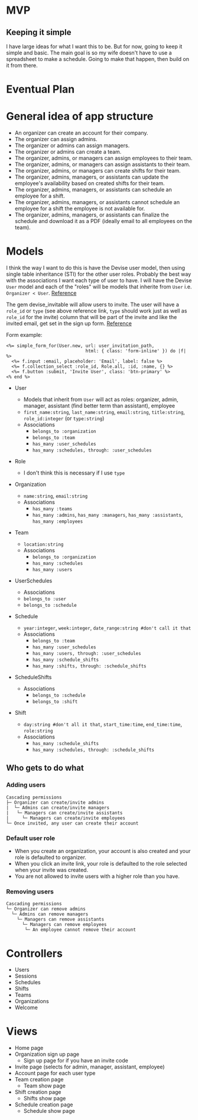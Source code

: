 # MVP
## Keeping it simple
I have large ideas for what I want this to be. But for now, going to keep it simple and basic. The main goal is so my wife doesn't have to use a spreadsheet to make a schedule. Going to make that happen, then build on it from there.

# Eventual Plan
# General idea of app structure
- An organizer can create an account for their company.
- The organizer can assign admins.
- The organizer or admins can assign managers.
- The organizer or admins can create a team.
- The organizer, admins, or managers can assign employees to their team.
- The organizer, admins, or managers can assign assistants to their team.
- The organizer, admins, or managers can create shifts for their team.
- The organizer, admins, managers, or assistants can update the employee's availability based on created shifts for their team.
- The organizer, admins, managers, or assistants can schedule an employee for a shift.
- The organizer, admins, managers, or assistants cannot schedule an employee for a shift the employee is not available for.
- The organizer, admins, managers, or assistants can finalize the schedule and download it as a PDF (ideally email to all employees on the team).

# Models
I think the way I want to do this is have the Devise user model, then using single table inheritance (STI) for the other user roles. Probably the best way with the associations I want each type of user to have. I will have the Devise `User` model and each of the "roles" will be models that inherite from `User` i.e. `Organizer < User`. [Reference](https://rails.devcamp.com/professional-rails-development-course/advanced-user-features/enabling-admin-users-using-single-table-inheritance)

The gem devise_invitable will allow users to invite. The user will have a `role_id` or `type` (see above reference link, `type` should work just as well as `role_id` for the invite) column that will be part of the invite and like the invited email, get set in the sign up form. [Reference](http://stackoverflow.com/questions/29616495/cannot-get-devise-invitable-to-assign-a-role-when-inviting)

Form example:
```
<%= simple_form_for(User.new, url: user_invitation_path,
                              html: { class: 'form-inline' }) do |f| %>
  <%= f.input :email, placeholder: 'Email', label: false %>
  <%= f.collection_select :role_id, Role.all, :id, :name, {} %>
  <%= f.button :submit, 'Invite User', class: 'btn-primary' %>
<% end %>
```

- User
  - Models that inherit from `User` will act as roles: organizer, admin, manager, assistant (find better term than assistant), employee
  - `first_name:string`, `last_name:string`, `email:string`, `title:string`, `role_id:integer` (or `type:string`)
  - Associations
    - `belongs_to :organization`
    - `belongs_to :team`
    - `has_many :user_schedules`
    - `has_many :schedules, through: :user_schedules`

- Role
  - I don't think this is necessary if I use `type`

- Organization
  - `name:string`, `email:string`
  - Associations
    - `has_many :teams`
    - `has_many :admins`, `has_many :managers`, `has_many :assistants`,      `has_many :employees`

- Team
  - `location:string`
  - Associations
    - `belongs_to :organization`
    - `has_many :schedules`
    - `has_many :users`

- UserSchedules
  - Associations
  - `belongs_to :user`
  - `belongs_to :schedule`

- Schedule
  - `year:integer`, `week:integer`, `date_range:string #don't call it that`
  - Associations
    - `belongs_to :team`
    - `has_many :user_schedules`
    - `has_many :users, through: :user_schedules`
    - `has_many :schedule_shifts`
    - `has_many :shifts, through: :schedule_shifts`

- ScheduleShifts
  - Associations
    - `belongs_to :schedule`
    - `belongs_to :shift`

- Shift
  - `day:string #don't all it that`, `start_time:time`, `end_time:time`, `role:string`
  - Associations
    - `has_many :schedule_shifts`
    - `has_many :schedules, through: :schedule_shifts`

## Who gets to do what
### Adding users
```
Cascading permissions
├─ Organizer can create/invite admins
|  └─ Admins can create/invite managers
|   └─ Managers can create/invite assistants
|     └─ Managers can create/invite employees
└─ Once invited, any user can create their account
```

### Default user role
- When you create an organization, your account is also created and your role is defaulted to organizer.
- When you click an invite link, your role is defaulted to the role selected when your invite was created.
- You are not allowed to invite users with a higher role than you have.

### Removing users
```
Cascading permissions
└─ Organizer can remove admins
  └─ Admins can remove managers
    └─ Managers can remove assistants
      └─ Managers can remove employees
       └─ An employee cannot remove their account
```

# Controllers
- Users
- Sessions
- Schedules
- Shifts
- Teams
- Organizations
- Welcome

# Views
- Home page
- Organization sign up page
  - Sign up page for if you have an invite code
- Invite page (selects for admin, manager, assistant, employee)
- Account page for each user type
- Team creation page
  - Team show page
- Shift creation page
  - Shifts show page
- Schedule creation page
  - Schedule show page
